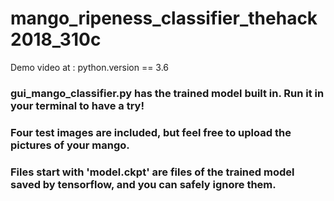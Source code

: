 # mango_ripeness_classifier_thehack2018_310c
<html>
<head>Demo video at : <a href="hrefhttps://pan.baidu.com/s/1bwgSpsravH2Lv6hEPpd18Q"></a> </head>
<body>python.version == 3.6

<h3>gui_mango_classifier.py has the trained model built in. Run it in your terminal to have a try! </h3>

<h3>Four test images are included, but feel free to upload the pictures of your mango.</h3>

<h3>Files start with 'model.ckpt' are files of the trained model saved by tensorflow, and you can safely ignore them.</h3>
</body>
</html>
